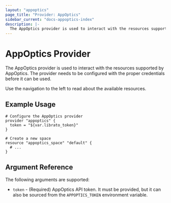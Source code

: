 ```yaml
---
layout: "appoptics"
page_title: "Provider: AppOptics"
sidebar_current: "docs-appoptics-index"
description: |-
  The AppOptics provider is used to interact with the resources supported by AppOptics. The provider needs to be configured with the proper credentials before it can be used.
---
```


# AppOptics Provider

The AppOptics provider is used to interact with the
resources supported by AppOptics. The provider needs to be configured
with the proper credentials before it can be used.

Use the navigation to the left to read about the available resources.

## Example Usage

```hcl
# Configure the AppOptics provider
provider "appoptics" {
  token = "${var.librato_token}"
}

# Create a new space
resource "appoptics_space" "default" {
  # ...
}
```

## Argument Reference

The following arguments are supported:

* `token` - (Required) AppOptics API token. It must be provided, but it can also
  be sourced from the `APPOPTICS_TOKEN` environment variable.
